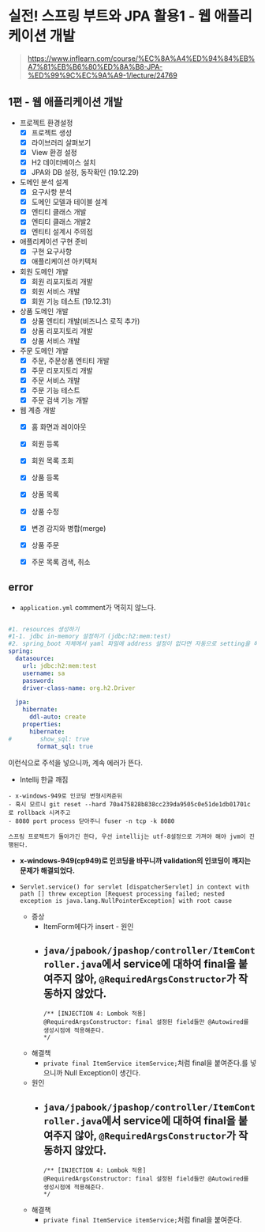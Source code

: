 # 실전! 스프링 부트와 JPA 활용1 - 웹 애플리케이션 개발
> https://www.inflearn.com/course/%EC%8A%A4%ED%94%84%EB%A7%81%EB%B6%80%ED%8A%B8-JPA-%ED%99%9C%EC%9A%A9-1/lecture/24769

## 1편 - 웹 애플리케이션 개발

- 프로젝트 환경설정
    - [x] 프로젝트 생성
    - [x] 라이브러리 살펴보기
    - [x] View 환경 설정
    - [x] H2 데이터베이스 설치
    - [x] JPA와 DB 설정, 동작확인 (19.12.29)
- 도메인 분석 설계
    - [x] 요구사항 분석
    - [x] 도메인 모델과 테이블 설계
    - [x] 엔티티 클래스 개발
    - [x] 엔티티 클래스 개발2
    - [x] 엔티티 설계시 주의점
- 애플리케이션 구현 준비
    - [x] 구현 요구사항
    - [x] 애플리케이션 아키텍처
- 회원 도메인 개발
    - [x] 회원 리포지토리 개발
    - [x] 회원 서비스 개발
    - [x] 회원 기능 테스트 (19.12.31)
- 상품 도메인 개발
    - [x] 상품 엔티티 개발(비즈니스 로직 추가)
    - [x] 상품 리포지토리 개발
    - [x] 상품 서비스 개발
- 주문 도메인 개발
    - [x] 주문, 주문상품 엔티티 개발
    - [x] 주문 리포지토리 개발
    - [x] 주문 서비스 개발
    - [x] 주문 기능 테스트
    - [x] 주문 검색 기능 개발
- 웹 계층 개발
    - [x] 홈 화면과 레이아웃
    - [x] 회원 등록
    - [x] 회원 목록 조회
    - [x] 상품 등록
    - [x] 상품 목록
    - [x] 상품 수정
    - [x] 변경 감지와 병합(merge)
    - [x] 상품 주문
    - [x] 주문 목록 검색, 취소


## error
- `application.yml` comment가 먹히지 않느다.
```yaml

#1. resources 생성하기
#1-1. jdbc in-memory 설정하기 (jdbc:h2:mem:test)
#2. spring_boot 자체에서 yaml 파일에 address 설정이 없다면 자동으로 setting을 해준다.
spring:
  datasource:
    url: jdbc:h2:mem:test
    username: sa
    password:
    driver-class-name: org.h2.Driver

  jpa:
    hibernate:
      ddl-auto: create
    properties:
      hibernate:
#        show_sql: true
        format_sql: true
```
이런식으로 주석을 넣으니까, 계속 에러가 뜬다.

- Intellij 한글 깨짐
```
- x-windows-949로 인코딩 변형시켜준뒤
- 혹시 모르니 git reset --hard 70a475828b838cc239da9505c0e51de1db01701c 로 rollback 시켜주고
- 8080 port process 닫아주니 fuser -n tcp -k 8080

스프링 프로젝트가 돌아가긴 한다, 우선 intellij는 utf-8설정으로 가져야 해야 jvm이 진행된다.
```
- **x-windows-949(cp949)로 인코딩을 바꾸니까 validation의 인코딩이 깨지는 문제가 해결되었다.**


- `Servlet.service() for servlet [dispatcherServlet] in context with path [] threw exception [Request processing failed; nested exception is java.lang.NullPointerException] with root cause`
  - 증상
    - ItemForm에다가 insert  - 원인 
    - `java/jpabook/jpashop/controller/ItemController.java`에서 service에 대하여 final을 붙여주지 않아, `@RequiredArgsConstructor`가 작동하지 않았다.
      -
        ```
        /** [INJECTION 4: Lombok 적용]
        @RequiredArgsConstructor: final 설정된 field들만 @Autowired를 생성시점에 적용해준다.
        */
        ```
  - 해결책
    - `private final ItemService itemService;`처럼 final을 붙여준다.를 넣으니까 Null Exception이 생긴다.
  - 원인 
    - `java/jpabook/jpashop/controller/ItemController.java`에서 service에 대하여 final을 붙여주지 않아, `@RequiredArgsConstructor`가 작동하지 않았다.
      -
        ```
        /** [INJECTION 4: Lombok 적용]
        @RequiredArgsConstructor: final 설정된 field들만 @Autowired를 생성시점에 적용해준다.
        */
        ```
  - 해결책
    - `private final ItemService itemService;`처럼 final을 붙여준다.